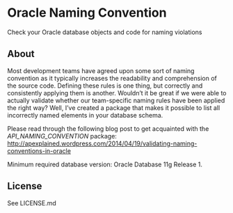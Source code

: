 Oracle Naming Convention
========================

Check your Oracle database objects and code for naming violations

## About

Most development teams have agreed upon some sort of naming convention as it typically increases the readability and comprehension of the source code.
Defining these rules is one thing, but correctly and consistently applying them is another.
Wouldn’t it be great if we were able to actually validate whether our team-specific naming rules have been applied the right way?
Well, I’ve created a package that makes it possible to list all incorrectly named elements in your database schema.

Please read through the following blog post to get acquainted with the _API_NAMING_CONVENTION_ package: http://apexplained.wordpress.com/2014/04/19/validating-naming-conventions-in-oracle

Minimum required database version: Oracle Database 11g Release 1.

## License

See LICENSE.md
